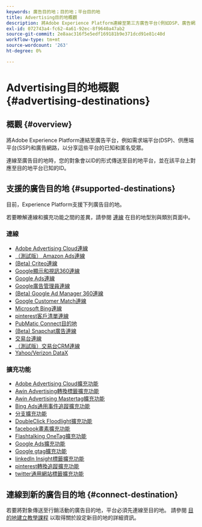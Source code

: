 ```yaml
---
keywords: 廣告目的地；目的地；平台目的地
title: Advertising目的地概觀
description: 將Adobe Experience Platform連線至第三方廣告平台(例如DSP、廣告網路、SSP)，並在這些平台上共用假名對象。
exl-id: 072743a4-fc62-4a61-92ec-8f9640a47ab2
source-git-commit: 2e8aac316f5e5edf169181b9e371dcd91e81c40d
workflow-type: tm+mt
source-wordcount: '263'
ht-degree: 0%

---
```


# Advertising目的地概觀 {#advertising-destinations}

## 概觀 {#overview}

將Adobe Experience Platform連結至廣告平台，例如需求端平台(DSP)、供應端平台(SSP)和廣告網路，以分享這些平台的已知和匿名受眾。

連線至廣告目的地時，您的對象會以ID的形式傳送至目的地平台，並在該平台上對應至目的地平台已知的ID。

## 支援的廣告目的地 {#supported-destinations}

目前，Experience Platform支援下列廣告目的地。

若要瞭解連線和擴充功能之間的差異，請參閱 [連線](../../destination-types.md#connections) 在目的地型別與類別頁面中。

### 連線

* [Adobe Advertising Cloud連線](adobe-advertising-cloud-connection.md)
* [（測試版） Amazon Ads連線](amazon-ads.md)
* [(Beta) Criteo連線](criteo.md)
* [Google顯示和視訊360連線](google-dv360.md)
* [Google Ads連線](google-ads-destination.md)
* [Google廣告管理員連線](google-ad-manager.md)
* [(Beta) Google Ad Manager 360連線](google-ad-manager-360-connection.md)
* [Google Customer Match連線](google-customer-match.md)
* [Microsoft Bing連線](bing.md)
* [pinterest客戶清單連線](pinterest.md)
* [PubMatic Connect目的地](pubmatic.md)
* [(Beta) Snapchat廣告連線](snap-inc.md)
* [交易台連線](tradedesk.md)
* [（測試版）交易台CRM連線](tradedesk-emails.md)
* [Yahoo/Verizon DataX](datax.md)

### 擴充功能

* [Adobe Advertising Cloud擴充功能](adobe-advertising-cloud.md)
* [Awin Advertising轉換標籤擴充功能](awin-conversiontag.md)
* [Awin Advertising Mastertag擴充功能](awin-mastertag.md)
* [Bing Ads通用事件追蹤擴充功能](bing-ads.md)
* [分支擴充功能](branch.md)
* [DoubleClick Floodlight擴充功能](doubleclick-floodlight.md)
* [facebook畫素擴充功能](facebook-pixel.md)
* [Flashtalking OneTag擴充功能](flashtalking.md)
* [Google Ads擴充功能](google-ads-extension.md)
* [Google gtag擴充功能](gtag-advertising.md)
* [linkedIn Insight標籤擴充功能](linkedin.md)
* [pinterest轉換追蹤擴充功能](pinterest-extension.md)
* [twitter通用網站標籤擴充功能](twitter-uwt.md)

## 連線到新的廣告目的地 {#connect-destination}

若要將對象傳送至行銷活動的廣告目的地，平台必須先連線至目的地。 請參閱 [目的地建立教學課程](../../ui/connect-destination.md) 以取得關於設定新目的地的詳細資訊。

